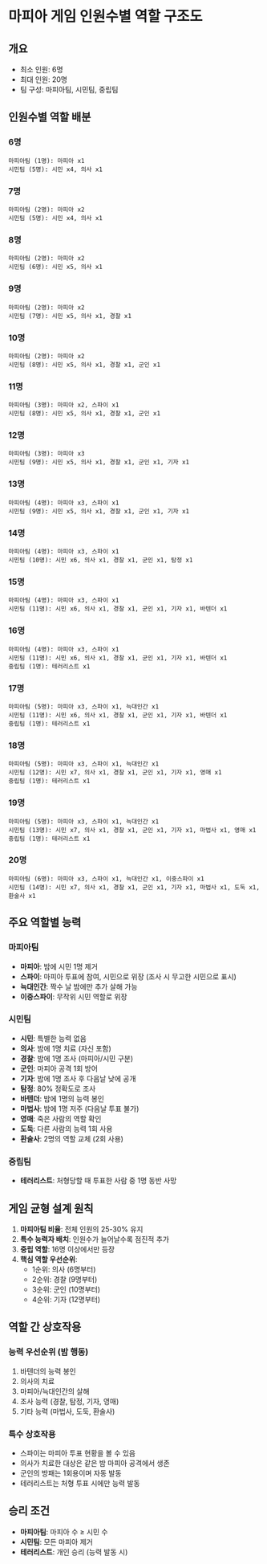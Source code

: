 # 마피아 게임 인원수별 역할 구조도

## 개요
- 최소 인원: 6명
- 최대 인원: 20명
- 팀 구성: 마피아팀, 시민팀, 중립팀

## 인원수별 역할 배분

### 6명
```
마피아팀 (1명): 마피아 x1
시민팀 (5명): 시민 x4, 의사 x1
```

### 7명
```
마피아팀 (2명): 마피아 x2
시민팀 (5명): 시민 x4, 의사 x1
```

### 8명
```
마피아팀 (2명): 마피아 x2
시민팀 (6명): 시민 x5, 의사 x1
```

### 9명
```
마피아팀 (2명): 마피아 x2
시민팀 (7명): 시민 x5, 의사 x1, 경찰 x1
```

### 10명
```
마피아팀 (2명): 마피아 x2
시민팀 (8명): 시민 x5, 의사 x1, 경찰 x1, 군인 x1
```

### 11명
```
마피아팀 (3명): 마피아 x2, 스파이 x1
시민팀 (8명): 시민 x5, 의사 x1, 경찰 x1, 군인 x1
```

### 12명
```
마피아팀 (3명): 마피아 x3
시민팀 (9명): 시민 x5, 의사 x1, 경찰 x1, 군인 x1, 기자 x1
```

### 13명
```
마피아팀 (4명): 마피아 x3, 스파이 x1
시민팀 (9명): 시민 x5, 의사 x1, 경찰 x1, 군인 x1, 기자 x1
```

### 14명
```
마피아팀 (4명): 마피아 x3, 스파이 x1
시민팀 (10명): 시민 x6, 의사 x1, 경찰 x1, 군인 x1, 탐정 x1
```

### 15명
```
마피아팀 (4명): 마피아 x3, 스파이 x1
시민팀 (11명): 시민 x6, 의사 x1, 경찰 x1, 군인 x1, 기자 x1, 바텐더 x1
```

### 16명
```
마피아팀 (4명): 마피아 x3, 스파이 x1
시민팀 (11명): 시민 x6, 의사 x1, 경찰 x1, 군인 x1, 기자 x1, 바텐더 x1
중립팀 (1명): 테러리스트 x1
```

### 17명
```
마피아팀 (5명): 마피아 x3, 스파이 x1, 늑대인간 x1
시민팀 (11명): 시민 x6, 의사 x1, 경찰 x1, 군인 x1, 기자 x1, 바텐더 x1
중립팀 (1명): 테러리스트 x1
```

### 18명
```
마피아팀 (5명): 마피아 x3, 스파이 x1, 늑대인간 x1
시민팀 (12명): 시민 x7, 의사 x1, 경찰 x1, 군인 x1, 기자 x1, 영매 x1
중립팀 (1명): 테러리스트 x1
```

### 19명
```
마피아팀 (5명): 마피아 x3, 스파이 x1, 늑대인간 x1
시민팀 (13명): 시민 x7, 의사 x1, 경찰 x1, 군인 x1, 기자 x1, 마법사 x1, 영매 x1
중립팀 (1명): 테러리스트 x1
```

### 20명
```
마피아팀 (6명): 마피아 x3, 스파이 x1, 늑대인간 x1, 이중스파이 x1
시민팀 (14명): 시민 x7, 의사 x1, 경찰 x1, 군인 x1, 기자 x1, 마법사 x1, 도둑 x1, 환술사 x1
```

## 주요 역할별 능력

### 마피아팀
- **마피아**: 밤에 시민 1명 제거
- **스파이**: 마피아 투표에 참여, 시민으로 위장 (조사 시 무고한 시민으로 표시)
- **늑대인간**: 짝수 날 밤에만 추가 살해 가능
- **이중스파이**: 무작위 시민 역할로 위장

### 시민팀
- **시민**: 특별한 능력 없음
- **의사**: 밤에 1명 치료 (자신 포함)
- **경찰**: 밤에 1명 조사 (마피아/시민 구분)
- **군인**: 마피아 공격 1회 방어
- **기자**: 밤에 1명 조사 후 다음날 낮에 공개
- **탐정**: 80% 정확도로 조사
- **바텐더**: 밤에 1명의 능력 봉인
- **마법사**: 밤에 1명 저주 (다음날 투표 불가)
- **영매**: 죽은 사람의 역할 확인
- **도둑**: 다른 사람의 능력 1회 사용
- **환술사**: 2명의 역할 교체 (2회 사용)

### 중립팀
- **테러리스트**: 처형당할 때 투표한 사람 중 1명 동반 사망

## 게임 균형 설계 원칙

1. **마피아팀 비율**: 전체 인원의 25-30% 유지
2. **특수 능력자 배치**: 인원수가 늘어날수록 점진적 추가
3. **중립 역할**: 16명 이상에서만 등장
4. **핵심 역할 우선순위**:
   - 1순위: 의사 (6명부터)
   - 2순위: 경찰 (9명부터)
   - 3순위: 군인 (10명부터)
   - 4순위: 기자 (12명부터)

## 역할 간 상호작용

### 능력 우선순위 (밤 행동)
1. 바텐더의 능력 봉인
2. 의사의 치료
3. 마피아/늑대인간의 살해
4. 조사 능력 (경찰, 탐정, 기자, 영매)
5. 기타 능력 (마법사, 도둑, 환술사)

### 특수 상호작용
- 스파이는 마피아 투표 현황을 볼 수 있음
- 의사가 치료한 대상은 같은 밤 마피아 공격에서 생존
- 군인의 방패는 1회용이며 자동 발동
- 테러리스트는 처형 투표 시에만 능력 발동

## 승리 조건
- **마피아팀**: 마피아 수 ≥ 시민 수
- **시민팀**: 모든 마피아 제거
- **테러리스트**: 개인 승리 (능력 발동 시)